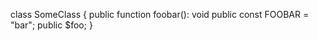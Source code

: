 class SomeClass {
    public function foobar(): void
    public const FOOBAR = "bar";
    public $foo;
}
